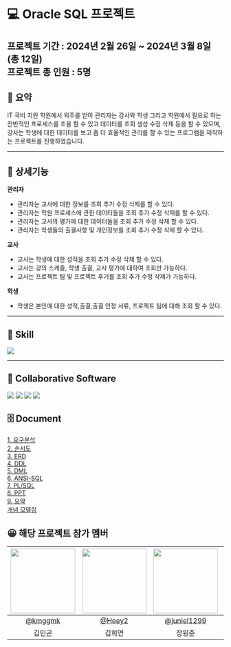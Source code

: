 

# 💻 Oracle SQL 프로젝트
프로젝트 기간 : 2024년 2월 26일 ~ 2024년 3월 8일 (총 12일)  
프로젝트 총 인원 : 5명
---				
## 📝 요약
IT 국비 지원 학원에서 외주를 받아 관리자는 강사와 학생 그리고 학원에서 필요로 하는 전반적인 프로세스를 조율 할 수 있고 데이터를 조회 생성 수정 삭제 등을 할 수 있으며, 강사는 학생에 대한 데이터를 보고 좀 더 효율적인 관리를 할 수 있는 프로그램을 제작하는 프로젝트를 진행하였습니다.

---

## :pushpin: 상세기능
<b> 관리자 </b>
- 관리자는 교사에 대한 정보를 조회 추가 수정 삭제를 할 수 있다.
- 관리자는 학원 프로세스에 관한 데이터들을 조회 추가 수정 삭제를 할 수 있다.
- 관리자는 교사의 평가에 대한 데이터들을 조회 추가 수정 삭제 할 수 있다.
- 관리자는 학생들의 출결사항 및 개인정보를 조회 추가 수정 삭제 할 수 있다.

<b> 교사 </b>
- 교사는 학생에 대한 성적을 조회 추가 수정 삭제 할 수 있다.
- 교사는 강의 스케줄, 학생 출결, 교사 평가에 대하여 조회만 가능하다.
- 교사는 프로젝트 팀 및 프로젝트 후기를 조회 추가 수정 삭제가 가능하다.

<b> 학생 </b>
- 학생은 본인에 대한 성적,출결,출결 인정 서류, 프로젝트 팀에 대해 조회 할 수 있다.


---

<h2>  📕 Skill </h2> 
<img src="https://img.shields.io/badge/oracle-F80000?style=flat&logo=oracle&logoColor=white"/> <br/>

---

## 📂 Collaborative Software <br/>

<div>
<img src="https://img.shields.io/badge/github-181717?style=for-the-badge&logo=github&logoColor=white">   
<img src="https://img.shields.io/badge/canva-00C4CC?style=for-the-badge&logo=canva&logoColor=white">   
<img src="https://img.shields.io/badge/googledocs-4285F4?style=for-the-badge&logo=googledocs&logoColor=white">  
<img src="https://img.shields.io/badge/discord-5865F2?style=for-the-badge&logo=discord&logoColor=white"> 
  </div>
  
## 🗄 Document <br/>
<div><a href="https://github.com/juniel1299/OracleProject/tree/main/4%EC%A1%B0%20db%ED%94%84%EB%A1%9C%EC%A0%9D%ED%8A%B8%20%EB%AC%B8%EC%84%9C%20%EB%AA%A8%EC%9D%8C/1.%20%EC%9A%94%EA%B5%AC%EB%B6%84%EC%84%9D%EC%84%9C">1. 요구분석</a> </div>

<div><a href="https://github.com/juniel1299/OracleProject/tree/main/4%EC%A1%B0%20db%ED%94%84%EB%A1%9C%EC%A0%9D%ED%8A%B8%20%EB%AC%B8%EC%84%9C%20%EB%AA%A8%EC%9D%8C/2.%20%EC%88%9C%EC%84%9C%EB%8F%84">2. 순서도 </a> </div>

<div><a href="https://github.com/juniel1299/OracleProject/tree/main/4%EC%A1%B0%20db%ED%94%84%EB%A1%9C%EC%A0%9D%ED%8A%B8%20%EB%AC%B8%EC%84%9C%20%EB%AA%A8%EC%9D%8C/3.%20ERD">3. ERD </a> </div>

<div> <a href="https://github.com/juniel1299/OracleProject/tree/main/4%EC%A1%B0%20db%ED%94%84%EB%A1%9C%EC%A0%9D%ED%8A%B8%20%EB%AC%B8%EC%84%9C%20%EB%AA%A8%EC%9D%8C/4.%20%ED%85%8C%EC%9D%B4%EB%B8%94%20%EC%A0%95%EC%9D%98%EC%84%9C(DDL)">4. DDL </a> </div>

<div> <a href="https://github.com/juniel1299/OracleProject/tree/main/4%EC%A1%B0%20db%ED%94%84%EB%A1%9C%EC%A0%9D%ED%8A%B8%20%EB%AC%B8%EC%84%9C%20%EB%AA%A8%EC%9D%8C/5.%20%EB%8D%B0%EC%9D%B4%ED%84%B0%20%EC%A0%95%EC%9D%98%EC%84%9C(DML)">5. DML </a> </div>

<div> <a href="https://github.com/juniel1299/OracleProject/tree/main/4%EC%A1%B0%20db%ED%94%84%EB%A1%9C%EC%A0%9D%ED%8A%B8%20%EB%AC%B8%EC%84%9C%20%EB%AA%A8%EC%9D%8C/6.%20%EC%BF%BC%EB%A6%AC%EB%AC%B8%20%EC%A0%95%EC%9D%98%EC%84%9C(ANSI-SQL)">6. ANSI-SQL </a> </div>

<div> <a href="https://github.com/juniel1299/OracleProject/tree/main/4%EC%A1%B0%20db%ED%94%84%EB%A1%9C%EC%A0%9D%ED%8A%B8%20%EB%AC%B8%EC%84%9C%20%EB%AA%A8%EC%9D%8C/7.%20%EC%98%A4%EB%B8%8C%EC%A0%9D%ED%8A%B8%20%EC%8A%A4%ED%81%AC%EB%A6%BD%ED%8A%B8(PLSQL)"> 7. PL/SQL </a> </div>

<div> <a href="https://github.com/juniel1299/OracleProject/tree/main/4%EC%A1%B0%20db%ED%94%84%EB%A1%9C%EC%A0%9D%ED%8A%B8%20%EB%AC%B8%EC%84%9C%20%EB%AA%A8%EC%9D%8C/8.%20PPT"> 8. PPT </a> </div>

<div> <a href="https://github.com/juniel1299/OracleProject/tree/main/4%EC%A1%B0%20db%ED%94%84%EB%A1%9C%EC%A0%9D%ED%8A%B8%20%EB%AC%B8%EC%84%9C%20%EB%AA%A8%EC%9D%8C/9.%20%EC%B5%9C%EC%A2%85%20%EC%9A%94%EC%95%BD%EB%B3%B8"> 9. 요약 </a> </div>

<div> <a href="https://github.com/juniel1299/OracleProject/blob/main/4%EC%A1%B0%20db%ED%94%84%EB%A1%9C%EC%A0%9D%ED%8A%B8%20%EB%AC%B8%EC%84%9C%20%EB%AA%A8%EC%9D%8C/4.%20%ED%85%8C%EC%9D%B4%EB%B8%94%20%EC%A0%95%EC%9D%98%EC%84%9C(DDL)/4%EC%A1%B0%20%EA%B0%9C%EB%85%90%EB%AA%A8%EB%8D%B8%EB%A7%81.jpg"> 개념 모델링 </a></div>


## 😀  해당 프로젝트 참가 멤버

|<img src="https://avatars.githubusercontent.com/u/127924216?v=4" width="150" height="150"/>|<img src="https://avatars.githubusercontent.com/u/155238712?v=4" width="150" height="150"/>|<img src="https://avatars.githubusercontent.com/u/62318700?v=4" width="150" height="150"/>|<img src="https://avatars.githubusercontent.com/u/157667022?v=4" width="150" height="150"/>|<img src="https://avatars.githubusercontent.com/u/128907052?v=4" width="150" height="150"/>|
|:-:|:-:|:-:|:-:|:-:|
|[@kmggmk](https://github.com/kmggmk)|[@Heey2](https://github.com/Heey2)|[@juniel1299](https://github.com/juniel1299)|[@wonhyuk21](https://github.com/wonhyuk21)|[@VVjD](https://github.com/VVjD)|
|김민곤|김희연|장원준|정원혁|정혜정|









</div>
	

